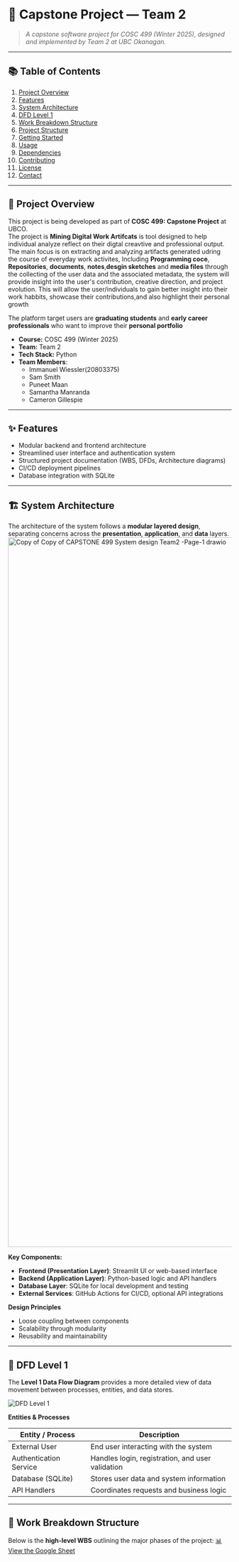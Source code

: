 # 🧠 Capstone Project — Team 2

> *A capstone software project for COSC 499 (Winter 2025), designed and implemented by Team 2 at UBC Okanagan.*

---

## 📚 Table of Contents

1. [Project Overview](#project-overview)  
2. [Features](#features)  
3. [System Architecture](#system-architecture)  
4. [DFD Level 1](#dfd-level-1)  
5. [Work Breakdown Structure](#work-breakdown-structure)  
6. [Project Structure](#project-structure)  
7. [Getting Started](#getting-started)  
8. [Usage](#usage)  
9. [Dependencies](#dependencies)  
10. [Contributing](#contributing)  
11. [License](#license)  
12. [Contact](#contact)

---

## 📝 Project Overview

This project is being developed as part of **COSC 499: Capstone Project** at UBCO.  
The project is **Mining Digital Work Artifcats** is tool
designed to help individual analyze reflect on their 
digtal creavtive and professional output. The main focus is  on extracting and analyzing artifacts generated udring the course of everyday work activites, Including
**Programming coce**, **Repositories**, **documents**,
**notes**,**desgin sketches** and **media files** through the collecting of the user data and the associated metadata, the system will provide insight into the user's contribution, creative direction, and project evolution. This will allow the user/individuals to gain better insight into their work habbits, showcase their contributions,and also highlight their personal growth 

The platform target users are **graduating students** and **early career professionals** who want to improve their **personal portfolio**



- **Course:** COSC 499 (Winter 2025)  
- **Team:** Team 2  
- **Tech Stack:** Python
- **Team Members**:
   - Immanuel Wiessler(20803375)
   - Sam Smith
   - Puneet Maan
   - Samantha Manranda
   - Cameron Gillespie 

---

## ✨ Features

- Modular backend and frontend architecture  
- Streamlined user interface and authentication system  
- Structured project documentation (WBS, DFDs, Architecture diagrams)  
- CI/CD deployment pipelines  
- Database integration with SQLite

---

## 🏗️ System Architecture

The architecture of the system follows a **modular layered design**, separating concerns across the **presentation**, **application**, and **data** layers.
<img width="2000" height="1600" alt="Copy of Copy of CAPSTONE 499 System design Team2 -Page-1 drawio" src="https://github.com/user-attachments/assets/bf6d49ac-18c0-4691-b845-ab9ccff00b70" />

**Key Components:**

- **Frontend (Presentation Layer)**: Streamlit UI or web-based interface  
- **Backend (Application Layer)**: Python-based logic and API handlers  
- **Database Layer**: SQLite for local development and testing  
- **External Services**: GitHub Actions for CI/CD, optional API integrations

**Design Principles**

- Loose coupling between components  
- Scalability through modularity  
- Reusability and maintainability

---

## 🧭 DFD Level 1

The **Level 1 Data Flow Diagram** provides a more detailed view of data movement between processes, entities, and data stores.

![DFD Level 1](docs/dfd_level1.png) <!-- Replace with your actual image path -->

**Entities & Processes**

| Entity / Process        | Description                                      |
|--------------------------|--------------------------------------------------|
| External User            | End user interacting with the system             |
| Authentication Service   | Handles login, registration, and user validation |
| Database (SQLite)        | Stores user data and system information          |
| API Handlers             | Coordinates requests and business logic          |

---

## 🧰 Work Breakdown Structure

Below is the **high-level WBS** outlining the major phases of the project:
[📊 View the Google Sheet](https://docs.google.com/spreadsheets/d/1zsUdvJTiAwR4KajjdB9kgwPiE1tOSrDV0mg0tFfgSF8/edit?usp=sharing)

